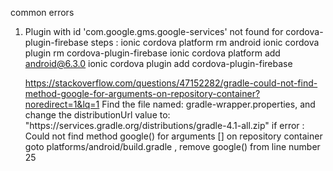 common errors

1. Plugin with id 'com.google.gms.google-services' not found for cordova-plugin-firebase
   steps :
    ionic cordova platform rm android
    ionic cordova plugin rm cordova-plugin-firebase
    ionic cordova platform add android@6.3.0
    ionic cordova plugin add cordova-plugin-firebase

    https://stackoverflow.com/questions/47152282/gradle-could-not-find-method-google-for-arguments-on-repository-container?noredirect=1&lq=1
    Find the file named: gradle-wrapper.properties, and change the distributionUrl value to: "https\://services.gradle.org/distributions/gradle-4.1-all.zip"
   if error : Could not find method google() for arguments [] on repository container
    goto platforms/android/build.gradle , remove google() from line number 25
